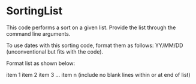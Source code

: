 # SortingList

This code performs a sort on a given list. Provide the list through the command line arguments.

To use dates with this sorting code, format them as follows: YY/MM/DD (unconventional but fits with the code).  

Format list as shown below:

item 1
item 2
item 3
...
item n
(include no blank lines within or at end of list)

